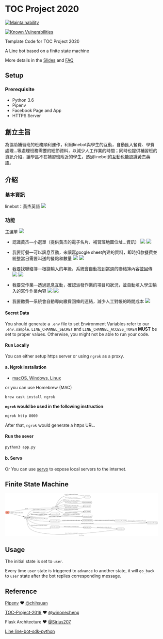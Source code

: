 # TOC Project 2020

[![Maintainability](https://api.codeclimate.com/v1/badges/dc7fa47fcd809b99d087/maintainability)](https://codeclimate.com/github/NCKU-CCS/TOC-Project-2020/maintainability)

[![Known Vulnerabilities](https://snyk.io/test/github/NCKU-CCS/TOC-Project-2020/badge.svg)](https://snyk.io/test/github/NCKU-CCS/TOC-Project-2020)


Template Code for TOC Project 2020

A Line bot based on a finite state machine

More details in the [Slides](https://hackmd.io/@TTW/ToC-2019-Project#) and [FAQ](https://hackmd.io/s/B1Xw7E8kN)

## Setup

### Prerequisite
* Python 3.6
* Pipenv
* Facebook Page and App
* HTTPS Server

## 創立主旨
為協助補習班的班務順利運作，利用linebot與學生的互動，自動匯入餐費、學費處理...等處理班務需要的細節資料，以減少人工作業的時間；同時也提供補習班的資訊介紹，讓學區不在補習班附近的學生，透過linebot的互動也能認識黃杰英語。

## 介紹
### 基本資訊
linebot：黃杰英語
![](https://i.imgur.com/orBMmf9.jpg)

### 功能
主選單
![](https://i.imgur.com/fiOM55z.jpg)

+ 認識黃杰—小選單（提供黃杰的電子名片、補習班地圖位址...資訊）
![](https://i.imgur.com/AcG7Wlr.jpg)
![](https://i.imgur.com/L0R2uOD.jpg)

+ 我要訂餐—可以訊息互動，來讀寫google sheet內建的資料，即時扣款餐費並統整當日需要叫送的餐點和數量
![](https://i.imgur.com/SPe0Uh2.jpg)
![](https://i.imgur.com/upmjiiU.png)

+ 我要找聯絡簿—根據輸入的年級，系統會自動找到當週的聯絡簿內容並回傳
![](https://i.imgur.com/gNiPIRc.jpg)
![](https://i.imgur.com/9l99GV0.png)

+ 我要交作業—透過訊息互動，確認派發作業的項目和狀況，並自動填入學生輸入的寫作作業內容
![](https://i.imgur.com/cKYiACq.jpg)
![](https://i.imgur.com/yrbvtf6.png)

+ 我要繳費—系統會自動導向繳費回條的連結，減少人工對帳的時間成本
![](https://i.imgur.com/4wxyFtJ.jpg)

#### Secret Data
You should generate a `.env` file to set Environment Variables refer to our `.env.sample`.
`LINE_CHANNEL_SECRET` and `LINE_CHANNEL_ACCESS_TOKEN` **MUST** be set to proper values.
Otherwise, you might not be able to run your code.

#### Run Locally
You can either setup https server or using `ngrok` as a proxy.

#### a. Ngrok installation
* [ macOS, Windows, Linux](https://ngrok.com/download)

or you can use Homebrew (MAC)
```sh
brew cask install ngrok
```

**`ngrok` would be used in the following instruction**

```sh
ngrok http 8000
```

After that, `ngrok` would generate a https URL.

#### Run the sever

```sh
python3 app.py
```

#### b. Servo

Or You can use [servo](http://serveo.net/) to expose local servers to the internet.


## Finite State Machine
![fsm](./fsm.png)

## Usage
The initial state is set to `user`.

Every time `user` state is triggered to `advance` to another state, it will `go_back` to `user` state after the bot replies corresponding message.

## Reference
[Pipenv](https://medium.com/@chihsuan/pipenv-更簡單-更快速的-python-套件管理工具-135a47e504f4) ❤️ [@chihsuan](https://github.com/chihsuan)

[TOC-Project-2019](https://github.com/winonecheng/TOC-Project-2019) ❤️ [@winonecheng](https://github.com/winonecheng)

Flask Architecture ❤️ [@Sirius207](https://github.com/Sirius207)

[Line line-bot-sdk-python](https://github.com/line/line-bot-sdk-python/tree/master/examples/flask-echo)
